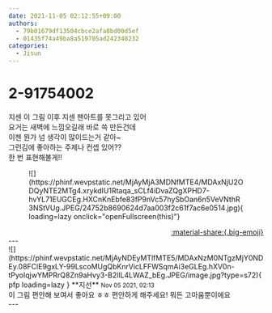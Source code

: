 ```yaml
---
date: 2021-11-05 02:12:55+09:00
authors:
  - 79b01679df13504cbce2afa8bd00d5ef
  - 01435f74a49ba8a519705ad242348232
categories:
  - Jisun
---
```


# 2-91754002

<div class="post-container" markdown="1">
<div class="content-container md-sidebar__scrollwrap" markdown="1">

지센 이 그림 이후 지센 팬아트를 못그리고 있어<br>요거는 새벽에 느낌오길래 바로 쓱 만든건데 <br>이젠 뭔가 넘 생각이 많이드는거 같아~ <br>그런김에 좋아하는 주제나 컨셉 있어?? <br>한 번 표현해볼게!!
<figure markdown="1">
![](https://phinf.wevpstatic.net/MjAyMjA3MDNfMTE4/MDAxNjU2ODQyNTE2MTg4.xrykdIU1Rtaqa_sCLf4iDvaZQgXPHD7-hvYL71EUGCEg.HXCnKnEbfe83fP9nVc57hySbOan6n5VeVNthR3NStVUg.JPEG/24752b8690624d7aa003f2c61f7ac6e0514.jpg){ loading=lazy onclick="openFullscreen(this)"}
</figure>


</div>
</div>

<div style="text-align: right;" markdown="1">
<a href="https://weverse.io/fromis9/fanpost/2-91754002" style="text-align: right;">:material-share:{.big-emoji}</a>
</div>
---

<div class="comments-container md-sidebar__scrollwrap" markdown="1">
<div class="comment" markdown="1">
<div class='id-container' markdown="1">
![](https://phinf.wevpstatic.net/MjAyNDEyMTlfMTE5/MDAxNzM0NTgzMjY0NDEy.08FClE9gxLY-99LscoMUgQbKnrVicLFFWSqmAi3eGLEg.hXV0n-tPyoIqjwYMPRrQ8Zn9aHvy3-B2llL4LWAZ_bEg.JPEG/image.jpg?type=s72){ pfp loading=lazy }
**<span class="artist">지선</span>** <small>Nov 05 2021, 02:13</small><br>
</div>
<div class='comment-body' markdown="1">
이 그림 편안해 보여서 좋아요 ㅎㅎ 편안하게 해주세요! 뭐든 고마움뿐이에요
</div>
</div>
</div>
---
